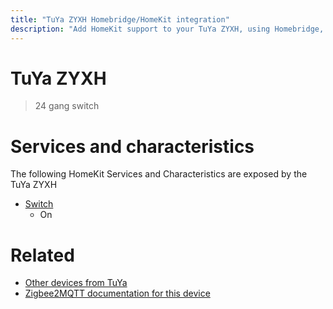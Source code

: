 ```yaml
---
title: "TuYa ZYXH Homebridge/HomeKit integration"
description: "Add HomeKit support to your TuYa ZYXH, using Homebridge, Zigbee2MQTT and homebridge-z2m."
---
```

<!---
This file has been GENERATED using src/docgen/docgen.ts
DO NOT EDIT THIS FILE MANUALLY!
-->
# TuYa ZYXH
> 24 gang switch


# Services and characteristics
The following HomeKit Services and Characteristics are exposed by
the TuYa ZYXH

* [Switch](../../switch.md)
  * On


# Related
* [Other devices from TuYa](../index.md#tuya)
* [Zigbee2MQTT documentation for this device](https://www.zigbee2mqtt.io/devices/ZYXH.html)